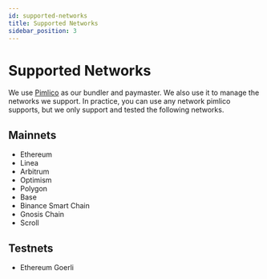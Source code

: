 ```yaml
---
id: supported-networks
title: Supported Networks
sidebar_position: 3
---
```


# Supported Networks

We use [Pimlico](https://pimlico.io) as our bundler and paymaster. We also use it to manage the networks we support.
In practice, you can use any network pimlico supports, but we only support and tested the following networks.

## Mainnets

- Ethereum
- Linea
- Arbitrum
- Optimism
- Polygon
- Base
- Binance Smart Chain
- Gnosis Chain
- Scroll

## Testnets

- Ethereum Goerli
